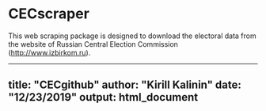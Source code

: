 # CECscraper
 This web scraping package is designed to download the electoral data from the website of Russian Central Election Commission (http://www.izbirkom.ru). 

---
title: "CECgithub"
author: "Kirill Kalinin"
date: "12/23/2019"
output: html_document
---
